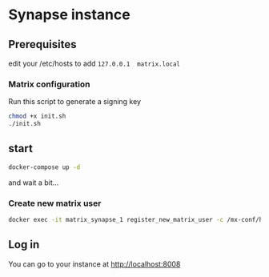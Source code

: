 # Synapse instance

## Prerequisites

edit your /etc/hosts to add `127.0.0.1  matrix.local`

### Matrix configuration

Run this script to generate a signing key

```bash
chmod +x init.sh
./init.sh
```

## start

```bash
docker-compose up -d
```

and wait a bit...

### Create new matrix user

```bash
docker exec -it matrix_synapse_1 register_new_matrix_user -c /mx-conf/homeserver.yaml
```

## Log in

You can go to your instance at <http://localhost:8008>